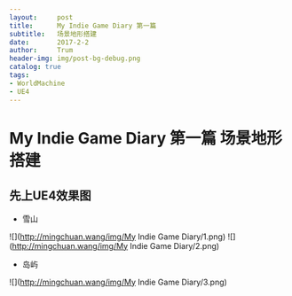 ```yaml
---
layout:     post
title:      My Indie Game Diary 第一篇
subtitle:   场景地形搭建
date:       2017-2-2
author:     Trum
header-img: img/post-bg-debug.png
catalog: true
tags:
- WorldMachine
- UE4
---
```


# My Indie Game Diary 第一篇 场景地形搭建
## 先上UE4效果图

- 雪山

![](http://mingchuan.wang/img/My Indie Game Diary/1.png)
![](http://mingchuan.wang/img/My Indie Game Diary/2.png)

- 岛屿

![](http://mingchuan.wang/img/My Indie Game Diary/3.png)

